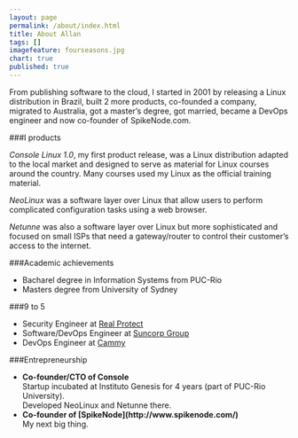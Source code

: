 ```yaml
---
layout: page
permalink: /about/index.html
title: About Allan
tags: []
imagefeature: fourseasons.jpg
chart: true
published: true
---
```


From publishing software to the cloud, I started in 2001 by releasing a Linux distribution in Brazil, built 2 more products, co-founded a company, migrated to Australia, got a master’s degree, got married, became a DevOps engineer and now co-founder of SpikeNode.com.

###I <i class="fa fa-heart"></i> products

*Console Linux 1.0*, my first product release, was a Linux distribution adapted to the local market and designed to serve as material for Linux courses around the country. Many courses used my Linux as the official training material.

*NeoLinux* was a software layer over Linux that allow users to perform complicated configuration tasks using a web browser.

*Netunne* was also a software layer over Linux but more sophisticated and focused on small ISPs that need a gateway/router to control their customer’s access to the internet.

###Academic achievements

- Bacharel degree in Information Systems from PUC-Rio
- Masters degree from University of Sydney

###9 to 5

- Security Engineer at [Real Protect](http://www.realprotect.net/)
- Software/DevOps Engineer at [Suncorp Group](http://www.suncorpgroup.com/)
- DevOps Engineer at [Cammy](http://www.cammy.com/)

###Entrepreneurship

<ul>
  <li><b>Co-founder/CTO of Console</b><br>
    Startup incubated at Instituto Genesis for 4 years (part of PUC-Rio University).<br>
    Developed NeoLinux and Netunne there.<br>

  </li>
  <li><b>Co-founder of [SpikeNode](http://www.spikenode.com/)</b><br>
    My next big thing.<br>
  </li>
</ul>